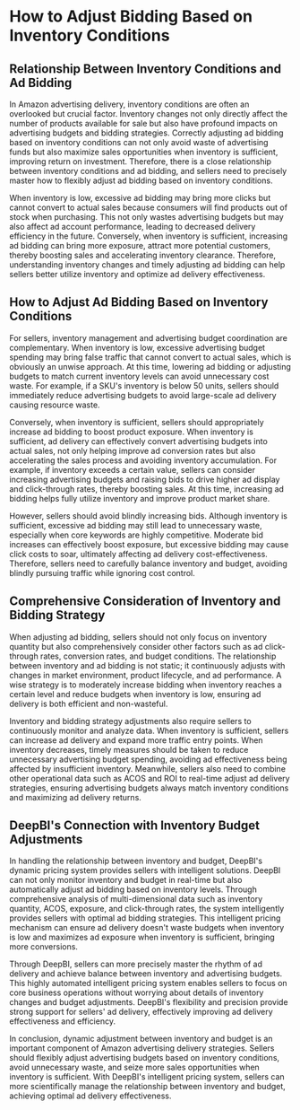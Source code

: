 # How to Adjust Bidding Based on Inventory Conditions

## Relationship Between Inventory Conditions and Ad Bidding

In Amazon advertising delivery, inventory conditions are often an overlooked but crucial factor. Inventory changes not only directly affect the number of products available for sale but also have profound impacts on advertising budgets and bidding strategies. Correctly adjusting ad bidding based on inventory conditions can not only avoid waste of advertising funds but also maximize sales opportunities when inventory is sufficient, improving return on investment. Therefore, there is a close relationship between inventory conditions and ad bidding, and sellers need to precisely master how to flexibly adjust ad bidding based on inventory conditions.

When inventory is low, excessive ad bidding may bring more clicks but cannot convert to actual sales because consumers will find products out of stock when purchasing. This not only wastes advertising budgets but may also affect ad account performance, leading to decreased delivery efficiency in the future. Conversely, when inventory is sufficient, increasing ad bidding can bring more exposure, attract more potential customers, thereby boosting sales and accelerating inventory clearance. Therefore, understanding inventory changes and timely adjusting ad bidding can help sellers better utilize inventory and optimize ad delivery effectiveness.

## How to Adjust Ad Bidding Based on Inventory Conditions

For sellers, inventory management and advertising budget coordination are complementary. When inventory is low, excessive advertising budget spending may bring false traffic that cannot convert to actual sales, which is obviously an unwise approach. At this time, lowering ad bidding or adjusting budgets to match current inventory levels can avoid unnecessary cost waste. For example, if a SKU's inventory is below 50 units, sellers should immediately reduce advertising budgets to avoid large-scale ad delivery causing resource waste.

Conversely, when inventory is sufficient, sellers should appropriately increase ad bidding to boost product exposure. When inventory is sufficient, ad delivery can effectively convert advertising budgets into actual sales, not only helping improve ad conversion rates but also accelerating the sales process and avoiding inventory accumulation. For example, if inventory exceeds a certain value, sellers can consider increasing advertising budgets and raising bids to drive higher ad display and click-through rates, thereby boosting sales. At this time, increasing ad bidding helps fully utilize inventory and improve product market share.

However, sellers should avoid blindly increasing bids. Although inventory is sufficient, excessive ad bidding may still lead to unnecessary waste, especially when core keywords are highly competitive. Moderate bid increases can effectively boost exposure, but excessive bidding may cause click costs to soar, ultimately affecting ad delivery cost-effectiveness. Therefore, sellers need to carefully balance inventory and budget, avoiding blindly pursuing traffic while ignoring cost control.

## Comprehensive Consideration of Inventory and Bidding Strategy

When adjusting ad bidding, sellers should not only focus on inventory quantity but also comprehensively consider other factors such as ad click-through rates, conversion rates, and budget conditions. The relationship between inventory and ad bidding is not static; it continuously adjusts with changes in market environment, product lifecycle, and ad performance. A wise strategy is to moderately increase bidding when inventory reaches a certain level and reduce budgets when inventory is low, ensuring ad delivery is both efficient and non-wasteful.

Inventory and bidding strategy adjustments also require sellers to continuously monitor and analyze data. When inventory is sufficient, sellers can increase ad delivery and expand more traffic entry points. When inventory decreases, timely measures should be taken to reduce unnecessary advertising budget spending, avoiding ad effectiveness being affected by insufficient inventory. Meanwhile, sellers also need to combine other operational data such as ACOS and ROI to real-time adjust ad delivery strategies, ensuring advertising budgets always match inventory conditions and maximizing ad delivery returns.

## DeepBI's Connection with Inventory Budget Adjustments

In handling the relationship between inventory and budget, DeepBI's dynamic pricing system provides sellers with intelligent solutions. DeepBI can not only monitor inventory and budget in real-time but also automatically adjust ad bidding based on inventory levels. Through comprehensive analysis of multi-dimensional data such as inventory quantity, ACOS, exposure, and click-through rates, the system intelligently provides sellers with optimal ad bidding strategies. This intelligent pricing mechanism can ensure ad delivery doesn't waste budgets when inventory is low and maximizes ad exposure when inventory is sufficient, bringing more conversions.

Through DeepBI, sellers can more precisely master the rhythm of ad delivery and achieve balance between inventory and advertising budgets. This highly automated intelligent pricing system enables sellers to focus on core business operations without worrying about details of inventory changes and budget adjustments. DeepBI's flexibility and precision provide strong support for sellers' ad delivery, effectively improving ad delivery effectiveness and efficiency.

In conclusion, dynamic adjustment between inventory and budget is an important component of Amazon advertising delivery strategies. Sellers should flexibly adjust advertising budgets based on inventory conditions, avoid unnecessary waste, and seize more sales opportunities when inventory is sufficient. With DeepBI's intelligent pricing system, sellers can more scientifically manage the relationship between inventory and budget, achieving optimal ad delivery effectiveness.
